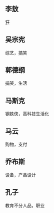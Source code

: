 ## 李敖
狂

## 吴宗宪
综艺，搞笑

## 郭德纲
搞笑，生活

## 马斯克
钢铁侠，高科技生活化

## 马云
购物，支付

## 乔布斯
设备，产品设计

## 孔子
教育不分人品，职业





